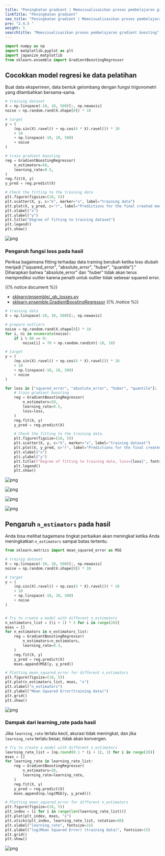 ```yaml
---
title: "Peningkatan gradient | Memvisualisasikan proses pembelajaran gradient boosting"
linkTitle: "Peningkatan gradient"
seo_title: "Peningkatan gradient | Memvisualisasikan proses pembelajaran gradient boosting"
pre: "2.4.5 "
weight: 5
searchtitle: "Memvisualisasikan proses pembelajaran gradient boosting"
---
```


```python
import numpy as np
import matplotlib.pyplot as plt
import japanize_matplotlib
from sklearn.ensemble import GradientBoostingRegressor
```

## Cocokkan model regresi ke data pelatihan

Buat data eksperimen, data bentuk gelombang dengan fungsi trigonometri yang ditambahkan bersama-sama.


```python
# training dataset
X = np.linspace(-10, 10, 500)[:, np.newaxis]
noise = np.random.rand(X.shape[0]) * 10

# target
y = (
    (np.sin(X).ravel() + np.cos(4 * X).ravel()) * 10
    + 10
    + np.linspace(-10, 10, 500)
    + noise
)

# train gradient boosting
reg = GradientBoostingRegressor(
    n_estimators=50,
    learning_rate=0.5,
)
reg.fit(X, y)
y_pred = reg.predict(X)

# Check the fitting to the training data
plt.figure(figsize=(10, 5))
plt.scatter(X, y, c="k", marker="x", label="training data")
plt.plot(X, y_pred, c="r", label="Predictions for the final created model", linewidth=1)
plt.xlabel("x")
plt.ylabel("y")
plt.title("Degree of fitting to training dataset")
plt.legend()
plt.show()
```


    
![png](/images/basic/ensemble/Gradient_Boosting1_files/Gradient_Boosting1_5_0.png)
    


### Pengaruh fungsi loss pada hasil

Periksa bagaimana fitting terhadap data training berubah ketika loss diubah menjadi ["squared_error", "absolute_error", "huber", "quantile"]." Diharapkan bahwa "absolute_error" dan "huber" tidak akan terus memprediksi outlier karena penalti untuk outlier tidak sebesar squared error.

{{% notice document %}}
- [sklearn/ensemble/_gb_losses.py](https://github.com/scikit-learn/scikit-learn/blob/main/sklearn/ensemble/_gb_losses.py)
- [sklearn.ensemble.GradientBoostingRegressor](https://scikit-learn.org/stable/modules/generated/sklearn.ensemble.GradientBoostingRegressor.html)
{{% /notice %}}


```python
# training data
X = np.linspace(-10, 10, 500)[:, np.newaxis]

# prepare outliers
noise = np.random.rand(X.shape[0]) * 10
for i, ni in enumerate(noise):
    if i % 80 == 0:
        noise[i] = 70 + np.random.randint(-10, 10)

# target
y = (
    (np.sin(X).ravel() + np.cos(4 * X).ravel()) * 10
    + 10
    + np.linspace(-10, 10, 500)
    + noise
)

for loss in ["squared_error", "absolute_error", "huber", "quantile"]:
    # train gradient boosting
    reg = GradientBoostingRegressor(
        n_estimators=50,
        learning_rate=0.5,
        loss=loss,
    )
    reg.fit(X, y)
    y_pred = reg.predict(X)

    # Check the fitting to the training data.
    plt.figure(figsize=(10, 5))
    plt.scatter(X, y, c="k", marker="x", label="training dataset")
    plt.plot(X, y_pred, c="r", label="Predictions for the final created model", linewidth=1)
    plt.xlabel("x")
    plt.ylabel("y")
    plt.title(f"Degree of fitting to training data, loss={loss}", fontsize=18)
    plt.legend()
    plt.show()
```


    
![png](/images/basic/ensemble/Gradient_Boosting1_files/Gradient_Boosting1_7_0.png)
    



    
![png](/images/basic/ensemble/Gradient_Boosting1_files/Gradient_Boosting1_7_1.png)
    



    
![png](/images/basic/ensemble/Gradient_Boosting1_files/Gradient_Boosting1_7_2.png)
    



    
![png](/images/basic/ensemble/Gradient_Boosting1_files/Gradient_Boosting1_7_3.png)
    


## Pengaruh `n_estimators` pada hasil

Anda bisa melihat bagaimana tingkat perbaikan akan meningkat ketika Anda meningkatkan `n_estimators` sampai batas tertentu.


```python
from sklearn.metrics import mean_squared_error as MSE

# trainig dataset
X = np.linspace(-10, 10, 500)[:, np.newaxis]
noise = np.random.rand(X.shape[0]) * 10

# target
y = (
    (np.sin(X).ravel() + np.cos(4 * X).ravel()) * 10
    + 10
    + np.linspace(-10, 10, 500)
    + noise
)


# Try to create a model with different n_estimators
n_estimators_list = [(i + 1) * 5 for i in range(20)]
mses = []
for n_estimators in n_estimators_list:
    reg = GradientBoostingRegressor(
        n_estimators=n_estimators,
        learning_rate=0.3,
    )
    reg.fit(X, y)
    y_pred = reg.predict(X)
    mses.append(MSE(y, y_pred))

# Plotting mean_squared_error for different n_estimators
plt.figure(figsize=(10, 5))
plt.plot(n_estimators_list, mses, "x")
plt.xlabel("n_estimators")
plt.ylabel("Mean Squared Error(training data)")
plt.grid()
plt.show()
```


    
![png](/images/basic/ensemble/Gradient_Boosting1_files/Gradient_Boosting1_9_0.png)
    


### Dampak dari learning_rate pada hasil

Jika `learning_rate` terlalu kecil, akurasi tidak meningkat, dan jika `learning_rate` terlalu besar, tidak akan konvergen.


```python
# Try to create a model with different n_estimators
learning_rate_list = [np.round(0.1 * (i + 1), 1) for i in range(20)]
mses = []
for learning_rate in learning_rate_list:
    reg = GradientBoostingRegressor(
        n_estimators=30,
        learning_rate=learning_rate,
    )
    reg.fit(X, y)
    y_pred = reg.predict(X)
    mses.append(np.log(MSE(y, y_pred)))

# Plotting mean_squared_error for different n_estimators
plt.figure(figsize=(10, 5))
plt_index = [i for i in range(len(learning_rate_list))]
plt.plot(plt_index, mses, "x")
plt.xticks(plt_index, learning_rate_list, rotation=90)
plt.xlabel("learning_rate", fontsize=15)
plt.ylabel("log(Mean Squared Error) (training data)", fontsize=15)
plt.grid()
plt.show()
```


    
![png](/images/basic/ensemble/Gradient_Boosting1_files/Gradient_Boosting1_11_0.png)
    

